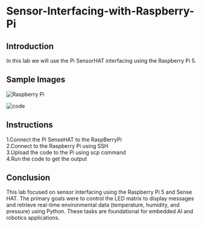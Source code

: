 # Sensor-Interfacing-with-Raspberry-Pi
## Introduction
In this lab we will use the Pi SensorHAT interfacing using the Raspberry Pi 5.

## Sample Images
![Raspberry Pi](https://github.com/user-attachments/assets/e2803d09-e7ae-4131-b439-3aea1e754110)

![code](https://github.com/user-attachments/assets/f6a81ba0-fd0e-4a07-ac6c-afd703f90b85)

## Instructions
1.Connect the Pi SenseHAT to the RaspBerryPi \
2.Connect to the Raspberry Pi using SSH \
3.Upload the code to the Pi using scp command \
4.Run the code to get the output

## Conclusion
This lab focused on sensor interfacing using the Raspberry Pi 5 and Sense HAT. The primary goals were to control the LED matrix to display messages and retrieve real-time environmental data (temperature, humidity, and pressure) using Python. These tasks are foundational for embedded AI and robotics applications.

